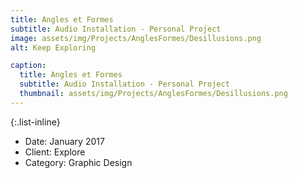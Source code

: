```yaml
---
title: Angles et Formes
subtitle: Audio Installation - Personal Project 
image: assets/img/Projects/AnglesFormes/Desillusions.png
alt: Keep Exploring

caption:
  title: Angles et Formes
  subtitle: Audio Installation - Personal Project
  thumbnail: assets/img/Projects/AnglesFormes/Desillusions.png
---
```


 

{:.list-inline}
- Date: January 2017
- Client: Explore
- Category: Graphic Design

